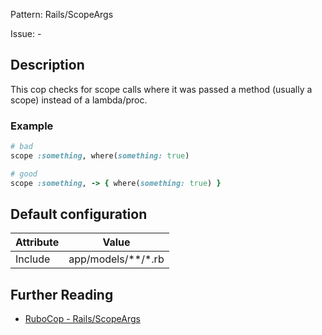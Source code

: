 Pattern: Rails/ScopeArgs

Issue: -

## Description

This cop checks for scope calls where it was passed
a method (usually a scope) instead of a lambda/proc.

### Example

```ruby
# bad
scope :something, where(something: true)

# good
scope :something, -> { where(something: true) }
```

## Default configuration

Attribute | Value
--- | ---
Include | app/models/\*\*/\*.rb

## Further Reading

* [RuboCop - Rails/ScopeArgs](https://rubocop.readthedocs.io/en/latest/cops_rails/#railsscopeargs)
